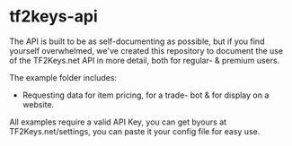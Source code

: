 # tf2keys-api

The API is built to be as self-documenting as possible, but if you find yourself overwhelmed, we've created this repository to document the use of the TF2Keys.net API in more detail, both for regular- & premium users.

The example folder includes: 
- Requesting data for item pricing, for a trade- bot & for display on a website.

All examples require a valid API Key, you can get byours at TF2Keys.net/settings, you can paste it your config file for easy use. 
